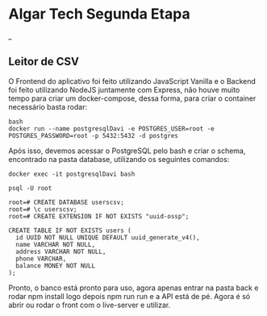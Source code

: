 # Algar Tech Segunda Etapa
_
## Leitor de CSV

O Frontend do aplicativo foi feito utilizando JavaScript Vanilla e o Backend foi feito utilizando NodeJS juntamente com Express, não houve muito tempo para criar um docker-compose, dessa forma, para criar o container necessário basta rodar:

```
bash
docker run --name postgresqlDavi -e POSTGRES_USER=root -e POSTGRES_PASSWORD=root -p 5432:5432 -d postgres
```

Após isso, devemos acessar o PostgreSQL pelo bash e criar o schema, encontrado na pasta database, utilizando os seguintes comandos:

```
docker exec -it postgresqlDavi bash

psql -U root

root=# CREATE DATABASE userscsv;
root=# \c userscsv;
root=# CREATE EXTENSION IF NOT EXISTS "uuid-ossp";

CREATE TABLE IF NOT EXISTS users (
  id UUID NOT NULL UNIQUE DEFAULT uuid_generate_v4(),
  name VARCHAR NOT NULL,
  address VARCHAR NOT NULL,
  phone VARCHAR,
  balance MONEY NOT NULL
);
```

Pronto, o banco está pronto para uso, agora apenas entrar na pasta back e rodar npm install logo depois npm run run e a API está de pé. Agora é só abrir ou rodar o front com o live-server e utilizar.